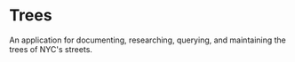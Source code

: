 # Trees

An application for documenting, researching, querying, and maintaining the trees of NYC's streets.

